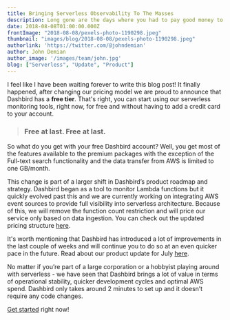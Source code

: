 ```yaml
---
title: Bringing Serverless Observability To The Masses
description: Long gone are the days where you had to pay good money to monitor your serverless application. From now on Dashbird is for free.
date: 2018-08-08T01:00:00.000Z
frontImage: "2018-08-08/pexels-photo-1190298.jpeg"
thumbnail: "images/blog/2018-08-08/pexels-photo-1190298.jpeg"
authorlink: 'https://twitter.com/@johndemian'
author: John Demian
author_image: '/images/team/john.jpg'
blog: ["Serverless", "Update", "Product"]
---
```


I feel like I have been waiting forever to write this blog post! It finally happened, after changing our pricing model we are proud to announce that Dashbird has a <b>free tier</b>. That's right, you can start using our serverless monitoring tools, right now, for free and without having to add a credit card to your account.

<blockquote>
<h3>Free at last. Free at last.</h3>
</blockquote>

So what do you get with your free Dashbird account? Well, you get most of the features available to the premium packages with the exception of the Full-text search functionality and the data transfer from AWS is limited to one GB/month.  

This change is part of a larger shift in Dashbird’s product roadmap and strategy. Dashbird began as a tool to monitor Lambda functions but it quickly evolved past this and we are currently working on integrating AWS event sources to provide full visibility into serverless architecture. Because of this, we will remove the function count restriction and will price our service only based on data ingestion. You can check out the updated pricing structure [here](https://dashbird.io/pricing).

It's worth mentioning that Dashbird has introduced a lot of improvements in the last couple of weeks and will continue you to do so at an even quicker pace in the future. Read about our product update for July [here](https://dashbird.io/blog/dashbird-update-july-2018/).

No matter if you’re part of a large corporation or a hobbyist playing around with serverless - we have seen that Dashbird brings a lot of value in terms of operational stability, quicker development cycles and optimal AWS spend. Dashbird only takes around 2 minutes to set up and it doesn’t require any code changes. 

[Get started](https://dashbird.io/register/) right now!

